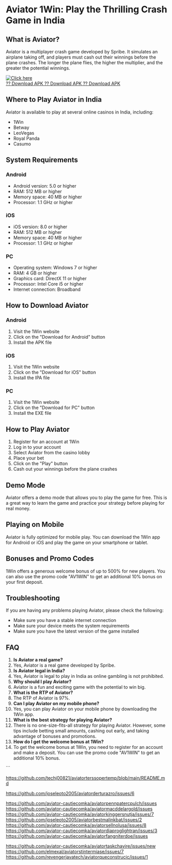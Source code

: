 # Aviator 1Win: Play the Thrilling Crash Game in India

## What is Aviator?

Aviator is a multiplayer crash game developed by Spribe. It simulates an
airplane taking off, and players must cash out their winnings before the
plane crashes. The longer the plane flies, the higher the multiplier,
and the greater the potential winnings.

[![Click
here](https://readscoops.com/wp-content/uploads/2023/03/Readscoop-aviator-1-1.jpg)](https://traff.sbs/deff)\
[?? Download APK ?? Download APK ?? Download
APK](https://traff.sbs/deff)

## Where to Play Aviator in India

Aviator is available to play at several online casinos in India,
including:

-   1Win
-   Betway
-   LeoVegas
-   Royal Panda
-   Casumo

## System Requirements

### Android

-   Android version: 5.0 or higher
-   RAM: 512 MB or higher
-   Memory space: 40 MB or higher
-   Processor: 1.1 GHz or higher

### iOS

-   iOS version: 8.0 or higher
-   RAM: 512 MB or higher
-   Memory space: 40 MB or higher
-   Processor: 1.1 GHz or higher

### PC

-   Operating system: Windows 7 or higher
-   RAM: 4 GB or higher
-   Graphics card: DirectX 11 or higher
-   Processor: Intel Core i5 or higher
-   Internet connection: Broadband

## How to Download Aviator

### Android

1.  Visit the 1Win website
2.  Click on the "Download for Android" button
3.  Install the APK file

### iOS

1.  Visit the 1Win website
2.  Click on the "Download for iOS" button
3.  Install the IPA file

### PC

1.  Visit the 1Win website
2.  Click on the "Download for PC" button
3.  Install the EXE file

## How to Play Aviator

1.  Register for an account at 1Win
2.  Log in to your account
3.  Select Aviator from the casino lobby
4.  Place your bet
5.  Click on the "Play" button
6.  Cash out your winnings before the plane crashes

## Demo Mode

Aviator offers a demo mode that allows you to play the game for free.
This is a great way to learn the game and practice your strategy before
playing for real money.

## Playing on Mobile

Aviator is fully optimized for mobile play. You can download the 1Win
app for Android or iOS and play the game on your smartphone or tablet.

## Bonuses and Promo Codes

1Win offers a generous welcome bonus of up to 500% for new players. You
can also use the promo code "AV1WIN" to get an additional 10%
bonus on your first deposit.

## Troubleshooting

If you are having any problems playing Aviator, please check the
following:

-   Make sure you have a stable internet connection
-   Make sure your device meets the system requirements
-   Make sure you have the latest version of the game installed

## FAQ

1.  **Is Aviator a real game?**
2.  Yes, Aviator is a real game developed by Spribe.
3.  **Is Aviator legal in India?**
4.  Yes, Aviator is legal to play in India as online gambling is not
    prohibited.
5.  **Why should I play Aviator?**
6.  Aviator is a fun and exciting game with the potential to win big.
7.  **What is the RTP of Aviator?**
8.  The RTP of Aviator is 97%.
9.  **Can I play Aviator on my mobile phone?**
10. Yes, you can play Aviator on your mobile phone by downloading the
    1Win app.
11. **What is the best strategy for playing Aviator?**
12. There is no one-size-fits-all strategy for playing Aviator. However,
    some tips include betting small amounts, cashing out early, and
    taking advantage of bonuses and promotions.
13. **How do I get the welcome bonus at 1Win?**
14. To get the welcome bonus at 1Win, you need to register for an
    account and make a deposit. You can use the promo code
    "AV1WIN" to get an additional 10% bonus.

\`\`\`

https://github.com/techj00821/aviatorterssopertemp/blob/main/README.md

https://github.com/joseleoto2005/aviatorderturazro/issues/6

https://github.com/aviator-cautiecomka/aviatorpennpatercpulch/issues
https://github.com/aviator-cautiecomka/aviatormacddelargold/issues
https://github.com/aviator-cautiecomka/aviatorkinggersnutja/issues/7
https://github.com/joseleoto2005/aviatorbestmalinkbat/issues/2
https://github.com/aviator-cautiecomka/aviatorsellnolusa/issues/8
https://github.com/aviator-cautiecomka/aviatordiaproglightran/issues/3
https://github.com/aviator-cautiecomka/aviatorfangniterdoe/issues

https://github.com/aviator-cautiecomka/aviatortaskchavire/issues/new
https://github.com/elmexal/aviatorstintermiase/issues/7
https://github.com/revengerjavatech/aviatorqueconstrucic/issues/1
